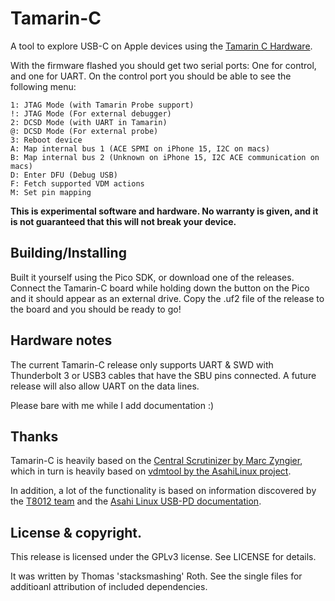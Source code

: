 # Tamarin-C

A tool to explore USB-C on Apple devices using the [Tamarin C Hardware](https://github.com/stacksmashing/tamarin-c-hw).

With the firmware flashed you should get two serial ports: One for control, and one for UART. On the control port you should be able to see the following menu:

```
1: JTAG Mode (with Tamarin Probe support)
!: JTAG Mode (For external debugger)
2: DCSD Mode (with UART in Tamarin)
@: DCSD Mode (For external probe)
3: Reboot device
A: Map internal bus 1 (ACE SPMI on iPhone 15, I2C on macs)
B: Map internal bus 2 (Unknown on iPhone 15, I2C ACE communication on macs)
D: Enter DFU (Debug USB)
F: Fetch supported VDM actions
M: Set pin mapping
```

**This is experimental software and hardware. No warranty is given, and it is not guaranteed that this will not break your device.**

## Building/Installing

Built it yourself using the Pico SDK, or download one of the releases. Connect the Tamarin-C board while holding down the button on the Pico and it should appear as an external drive. Copy the .uf2 file of the release to the board and you should be ready to go!

## Hardware notes

The current Tamarin-C release only supports UART & SWD with Thunderbolt 3 or USB3 cables that have the SBU pins connected. A future release will also allow UART on the data lines.

Please bare with me while I add documentation :)

## Thanks

Tamarin-C is heavily based on the [Central Scrutinizer by Marc Zyngier](https://git.kernel.org/pub/scm/linux/kernel/git/maz/cs-sw.git/about/), which in turn is heavily based on [vdmtool by the AsahiLinux project](https://github.com/AsahiLinux/vdmtool/tree/master/vdmtool).

In addition, a lot of the functionality is based on information discovered by the [T8012 team](https://t8012.dev) and the [Asahi Linux USB-PD documentation](https://github.com/AsahiLinux/docs/wiki/HW%3AUSB-PD).

## License & copyright.

This release is licensed under the GPLv3 license. See LICENSE for details.

It was written by Thomas 'stacksmashing' Roth. See the single files for additioanl attribution of included dependencies.
